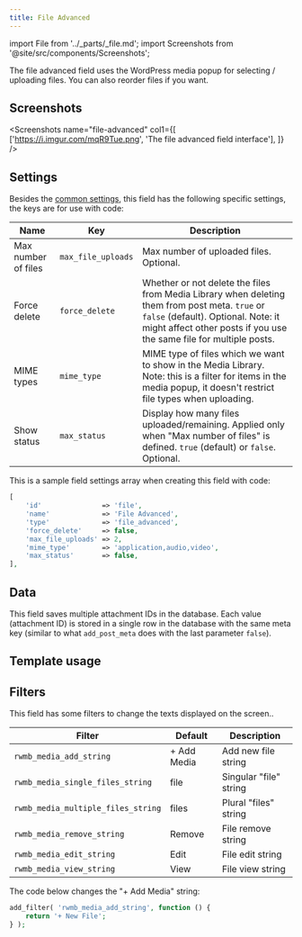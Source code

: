 ```yaml
---
title: File Advanced
---
```


import File from '../_parts/_file.md';
import Screenshots from '@site/src/components/Screenshots';

The file advanced field uses the WordPress media popup for selecting / uploading files. You can also reorder files if you want.

## Screenshots

<Screenshots
    name="file-advanced"
    col1={[
        ['https://i.imgur.com/mqR9Tue.png', 'The file advanced field interface'],
    ]}
/>

## Settings

Besides the [common settings](/field-settings/), this field has the following specific settings, the keys are for use with code:

Name | Key | Description
--- | --- | ---
Max number of files | `max_file_uploads` | Max number of uploaded files. Optional.
Force delete | `force_delete` | Whether or not delete the files from Media Library when deleting them from post meta. `true` or `false` (default). Optional. Note: it might affect other posts if you use the same file for multiple posts.
MIME types | `mime_type` | MIME type of files which we want to show in the Media Library. Note: this is a filter for items in the media popup, it doesn't restrict file types when uploading.
Show status | `max_status` | Display how many files uploaded/remaining. Applied only when "Max number of files" is defined. `true` (default) or `false`. Optional.

This is a sample field settings array when creating this field with code:

```php
[
    'id'               => 'file',
    'name'             => 'File Advanced',
    'type'             => 'file_advanced',
    'force_delete'     => false,
    'max_file_uploads' => 2,
    'mime_type'        => 'application,audio,video',
    'max_status'       => false,
],
```

## Data

This field saves multiple attachment IDs in the database. Each value (attachment ID) is stored in a single row in the database with the same meta key (similar to what `add_post_meta` does with the last parameter `false`).

## Template usage

<File />

## Filters

This field has some filters to change the texts displayed on the screen..

Filter|Default|Description
---|---|---
`rwmb_media_add_string`|+ Add Media|Add new file string
`rwmb_media_single_files_string`|file|Singular "file" string
`rwmb_media_multiple_files_string`|files|Plural "files" string
`rwmb_media_remove_string`|Remove|File remove string
`rwmb_media_edit_string`|Edit|File edit string
`rwmb_media_view_string`|View|File view string

The code below changes the "+ Add Media" string:

```php
add_filter( 'rwmb_media_add_string', function () {
    return '+ New File';
} );
```
